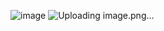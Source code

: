 ![image](https://github.com/user-attachments/assets/c91ac66b-5ff1-464a-a414-e1feedb530af)
![Uploading image.png…]()

